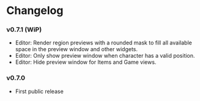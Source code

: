 # Changelog

### v0.7.1 (WiP)

* Editor: Render region previews with a rounded mask to fill all available space in the preview window and other widgets.
* Editor: Only show preview window when character has a valid position.
* Editor: Hide preview window for Items and Game views.

### v0.7.0

* First public release